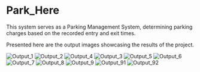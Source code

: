 # Park_Here
This system serves as a Parking Management System, determining parking charges based on the recorded entry and exit times.

Presented here are the output images showcasing the results of the project.

![Output_1](https://github.com/goraiayushi/Park_Here/assets/68604974/64ea9e65-c8a0-4595-b7ad-4cd38a5b3801)
![Output_2](https://github.com/goraiayushi/Park_Here/assets/68604974/56eb85b9-82e2-4843-898c-94fd2948e66b)
![Output_4](https://github.com/goraiayushi/Park_Here/assets/68604974/b6be9948-6ad9-42c1-960f-7d56ed20245d)
![Output_3](https://github.com/goraiayushi/Park_Here/assets/68604974/6b031d68-a7f7-4348-8c8f-35432a6164be)
![Output_5](https://github.com/goraiayushi/Park_Here/assets/68604974/f5e591cf-5889-4c33-929c-296ec243b99a)
![Output_6](https://github.com/goraiayushi/Park_Here/assets/68604974/f40ee3f1-bcd3-4a0d-a3ed-5870ca1749b9)
![Output_7](https://github.com/goraiayushi/Park_Here/assets/68604974/4c6e0905-864e-4b3c-a7ec-0db6f07debfe)
![Output_8](https://github.com/goraiayushi/Park_Here/assets/68604974/4fb3aaa0-545f-41a0-9003-42f03458735c)
![Output_9](https://github.com/goraiayushi/Park_Here/assets/68604974/e2d5ccb1-8e7c-44df-b5fa-bbbe93d6b679)
![Output_91](https://github.com/goraiayushi/Park_Here/assets/68604974/1bee0405-32e7-4ef9-a6e6-a3217694a259)
![Output_92](https://github.com/goraiayushi/Park_Here/assets/68604974/846d0479-ad08-469e-8972-325946ef7406)

